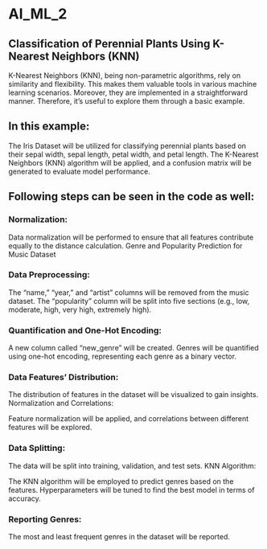 # AI_ML_2

## Classification of Perennial Plants Using K-Nearest Neighbors (KNN)
K-Nearest Neighbors (KNN), being non-parametric algorithms, rely on similarity and flexibility. This makes them valuable tools in various machine learning scenarios. 
Moreover, they are implemented in a straightforward manner. Therefore, it’s useful to explore them through a basic example.

## In this example:

The Iris Dataset will be utilized for classifying perennial plants based on their sepal width, sepal length, petal width, and petal length.
The K-Nearest Neighbors (KNN) algorithm will be applied, and a confusion matrix will be generated to evaluate model performance.
## Following steps can be seen in the code as well:
### Normalization:

Data normalization will be performed to ensure that all features contribute equally to the distance calculation.
Genre and Popularity Prediction for Music Dataset

### Data Preprocessing:

The “name,” “year,” and “artist” columns will be removed from the music dataset.
The “popularity” column will be split into five sections (e.g., low, moderate, high, very high, extremely high).

### Quantification and One-Hot Encoding:

A new column called “new_genre” will be created.
Genres will be quantified using one-hot encoding, representing each genre as a binary vector.

### Data Features’ Distribution:

The distribution of features in the dataset will be visualized to gain insights.
Normalization and Correlations:

Feature normalization will be applied, and correlations between different features will be explored.

### Data Splitting:

The data will be split into training, validation, and test sets.
KNN Algorithm:

The KNN algorithm will be employed to predict genres based on the features.
Hyperparameters will be tuned to find the best model in terms of accuracy.

### Reporting Genres:

The most and least frequent genres in the dataset will be reported.
